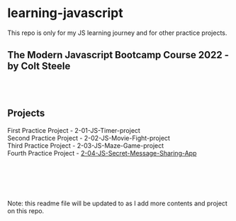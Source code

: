 # learning-javascript

This repo is only for my JS learning journey and for other practice projects.

## The Modern Javascript Bootcamp Course 2022 - by Colt Steele

<br>
<br>

## Projects

First Practice Project - 2-01-JS-Timer-project  
Second Practice Project - 2-02-JS-Movie-Fight-project  
Third Practice Project - 2-03-JS-Maze-Game-project  
Fourth Practice Project - [2-04-JS-Secret-Message-Sharing-App](https://secret-message-sharing-app-rho.vercel.app/)

<br>
<br>
<br>
<br>

Note: this readme file will be updated to as I add more contents and project on this repo.
